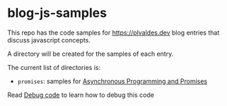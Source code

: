 # blog-js-samples

This repo has the code samples for https://plvaldes.dev blog entries that discuss javascript concepts.

A directory will be created for the samples of each entry. 

The current list of directories is:
- `promises`: samples for [Asynchronous Programming and Promises](https://plvaldes.dev/index.php/2022/12/06/asynchronous-programming-and-promises-part-i/)

Read [Debug code](https://plvaldes.dev/?page_id=74) to learn how to debug this code
